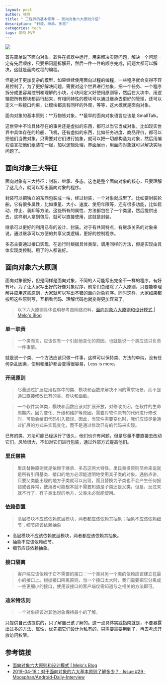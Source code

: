 ```yaml
---
layout: post
author: 咕咚
title: " 工程师的基本修养 — 面向对象六大原则介绍"
description: "封装、继承、多态"
categories: tech
tags: 架构 MVP
---
```

![](https://cdn.nlark.com/yuque/0/2019/jpeg/159409/1574043919591-8b5bbb69-28c6-4387-afa4-daf8b878587f.jpeg#align=left&display=inline&height=687&originHeight=687&originWidth=725&size=0&status=done&width=725)

首先简单说下面向对象。软件在机器中运行，用来解决实际问题，解决一个问题一定有先后顺序，只要把问题拆解开，然后一件一件的顺序完成，问题大都可以解决，这就是面向过程的编程。

但是对于更加复杂的模型，如果继续使用面向过程的编程，一些程序就会变得不容易控制了。为了更好解决问题，需要对这个世界进行抽象，把一个任务、一个程序拆分成更容易控制和理解的小块，小块间定义好使用原则等，然后在大块中，用逻辑把所有模块都运行起来，有相同特性的模块可以通过继承去更好的管理，还可以定义一些接口约束，让模块都具有同样的外观，等等，这大概就是面向对象。

面向对象的基本原则：**万物皆对象，**最早的面向对象语言应该是 SmallTalk。

这世界中不论具体存在的事务还是虚拟的东西，都可以当它当成对象，比如现实世界中具体存在的轮船、飞机，还有虚拟的东西，比如任务进度、商品评价，都可以把他们当做对象，只需要对它们进行抽象，就可以把一切都构造为对象，然后用编程语言把他们组装在一起，加以逻辑处理，界面展示，用面向对象就可以解决实际问题了。

## 面向对象三大特征

面向对象有三大特征：封装、继承、多态。这也是整个面向对象的核心，只要理解了这几点，就可以写出面向对象的程序。

封装可以把独立的东西包装成一块，经过封装，一个对象就成型了。比如要封装轮船，它有很多属性，比如重量、大小、速度、使用年限等，还有很多功能，比如启动、停止、装卸等方法，这些所有的属性、方法都包在了一个类里，然后提供出去，这样别人拿到包后，就可以直接使用，这就是封装。

继承可以更好的利用已有的设计、封装。对于有共同特点，有继承关系的对象来说，通过继承可以方便的共享父类逻辑，更好的控制程序。

多态主要通过接口实现，在运行时根据具体类型，调用同样的方法，但是实现由具体实现类控制。用了的人都说好。

## 面向对象六大原则

面向对象很好，但是同样是面向对象，不同的人可能写出完全不一样的程序，有好有坏。为了让大家写出好的好像对象程序，前辈们总结除了六大原则，只要能够理解并应用这些原则，大家就可以写出不错的面向对象程序。同时这样，大家如果都按照这些原则写，互相看代码、理解代码也就变得更加容易了。

> 以下六大原则具体说明参考自网络资料，[面向对象六大原则和设计模式 | Melo's Blog](https://itsmelo.github.io/2016/11/20/面向对象六大原则和设计模式)

### 单一职责

> 一个类而言，应该仅有一个引起他变化的原因。也就是说一个类应该只负责一件事情。


就是说一个类、一个方法应该只做一件事，这样可以保持类、方法的单纯，没有任何杂乱因素，使用和维护都会变得很容易，Less is more。

### 开闭原则

> 尽量通过扩展应用程序中的类、模块和函数来解决不同的需求场景，而不是通过直接修改已有的类、模块和函数。


> 一个软件实体类，模块和函数应该对扩展开放，对修改关闭。在软件的生命周期内，因为变化、升级和维护等原因，需要对软件原有的代码进行修改时，可能会给旧代码引入错误。因此，当软件需要变化时，我们应该尽量通过扩展的方式来实现变化，而不是通过修改已有的代码来实现。


已有的类、方法可能已经运行了很久，他们也许有问题，但是尽量不要直接去改动它们，风险很大，不如对它们进行包装，通过外部方式提高他们。

### 里氏替换

> 里氏替换原则就是依赖于继承、多态这两大特性。里氏替换原则简单来说就是所有引用基类、接口的地方必须能透明地使用其子类的对象。通俗点讲，只要父类能出现的地方子类就可以出现，而且替换为子类也不会产生任何报错或者异常，使用者可能根本就不需要知道是子类还是父类。但是，反过来就不行了，有子类出现的地方，父类未必就能使用。


### 依赖倒置

> 高层模块不应该依赖底层模块，两者都应该依赖其抽象；抽象不应该依赖细节；细节应该依赖抽象


- 高层模块不应该依赖底层模块，两者都应该依赖其抽象。
- 抽象不应该依赖细节。
- 细节应该依赖抽象。

### 接口隔离

> 客户端应该依赖于它不需要的接口：一个类对另一个类的依赖应该建立在最小的接口上。根据接口隔离原则，当一个接口太大时，我们需要把它分离成一些更细小的接口，使用该接口的客户端仅需知道与之相关的方法即可。


### 迪米特法则

> 一个对象应该对其他对象保持最小的了解。


只提供自己该提供的，只了解自己该了解的。这一点具体实践指南就是，不要暴露出过多的方法、属性，优先把它们设计为私有的，只需要需要用到了，再去考虑开放访问权限。

## 参考链接

- [面向对象六大原则和设计模式 | Melo's Blog](https://itsmelo.github.io/2016/11/20/面向对象六大原则和设计模式)
- [2019-04-16：对于面向对象的六大基本原则了解多少？ · Issue #29 · Moosphan/Android-Daily-Interview](https://github.com/Moosphan/Android-Daily-Interview/issues/29)
